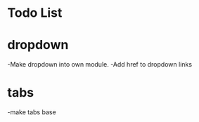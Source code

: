 Todo List
=========================

dropdown
=========================

-Make dropdown into own module.
-Add href to dropdown links

tabs
=========================

-make tabs base
